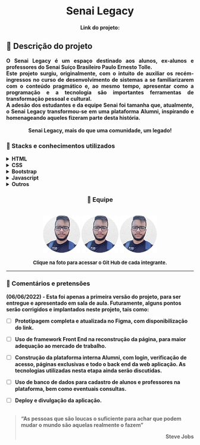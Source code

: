 <div align="center">
<!-- <img src="images/demonstracao.gif"> -->
</div>
<h1 align="center"> Senai Legacy</h1>
<p align="center"><strong>Link do projeto: <!-- </strong> https://esselinknaoexisteainda.com.br</p> -->


## :loudspeaker: Descrição do projeto

<div align="justify"> 
O Senai Legacy é um espaço destinado aos alunos, ex-alunos e professores do Senai <strong>Suíço Brasileiro Paulo Ernesto Tolle.</strong> 
<br>Este projeto surgiu, originalmente, com o intuito de auxiliar os recém-ingressos no curso de desenvolvimento de sistemas a se familiarizarem com o conteúdo pragmático e, ao mesmo tempo, apresentar como a programação e a tecnologia são importantes ferramentas de transformação pessoal e cultural. 
<br>A adesão dos estudantes e da equipe Senai foi tamanha que, atualmente, o Senai Legacy transformou-se em uma plataforma Alumni, inspirando e homenageando aqueles fizeram parte desta história.<br><br>
<div align="center"><strong>Senai Legacy, mais do que uma comunidade, um legado!</strong></div>
</div>


### :blue_book: Stacks e conhecimentos utilizados

<details>
    <summary><b>HTML</b></summary>
    <br>

- Uso de tags semânticas, como *header, nav, main, footer*, entre outras.
- Atenção à acessibilidade.
- SEO e boas práticas.
</details>

<details>
    <summary><b>CSS</b></summary>
    <br>

- Box model para análise dos elementos. 
- CSS Grid e Flexbox para posicionamento de itens e criação do layout.
- Responsividade com media queries.
- Complementar?
</details>

<details>
    <summary><b>Bootstrap</b></summary>
    <br>

- Accordion para criação do FAQ.
- Complementar?
</details>

<details>
    <summary><b>Javascript</b></summary>
    <br>

- Tópico 1.
- Tópico 2.
- Complementar?
</details>

<details>
    <summary><b>Outros</b></summary>
    <br>

- Figma: Prototipagem do Layout.
- Interface planejado a partir de conceitos de UX e UI. 
- Planner: Organização das tarefas e acompanhamento no estilo Kanban.
</details>

<center> 

### :runner: Equipe 

</center>

<br>
<div align="center">
    <a href="https://github.com/alexandresouva"><img src="images/alexandre.png"></a>
    <a href="https://github.com/alexandresouva"><img src="images/alexandre.png"></a>
    <a href="https://github.com/alexandresouva"><img src="images/alexandre.png"></a>
</div>

<p align="center">
<font size="2">
Clique na foto para acessar o Git Hub de cada integrante.
</font>
</p>

___

### :link: Comentários e pretensões

(06/06/2022) - Esta foi apenas a primeira versão do projeto, para ser entregue e apresentado em sala de aula. Futuramente, alguns pontos serão corrigidos e implantados neste projeto, tais como:

- [ ] Prototipagem completa e atualizada no Figma, com disponibilização do link.
- [ ] Uso de framework Front End na reconstrução da página, para maior adequação ao mercado de trabalho.
- [ ] Construção da plataforma interna Alumni, com login, verificação de acesso, páginas exclusivas e todo o back end da web aplicação. As tecnologias utilizadas nesta etapa ainda serão discutidas.
- [ ] Uso de banco de dados para cadastro de alunos e professores na plataforma, bem como eventuais consultas.
- [ ] Deploy e divulgação da aplicação.
<br><br>


>“As pessoas que são loucas o suficiente para achar que podem mudar o mundo são aquelas realmente o fazem” <div align="right"> Steve Jobs </div>
